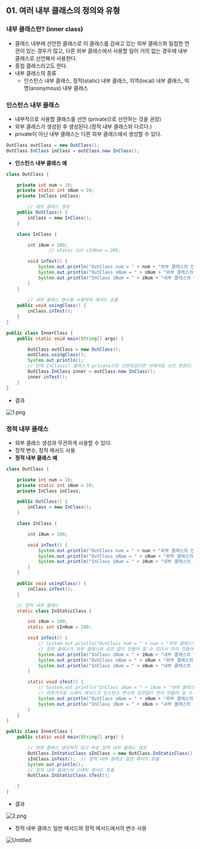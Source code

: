 ## 01. 여러 내부 클래스의 정의와 유형

### 내부 클래스란? (inner class)

- 클래스 내부에 선언한 클래스로 이 클래스를 감싸고 있는 외부 클래스와 밀접한 연관이 있는 경우가 많고, 다른 외부 클래스에서 사용할 일이 거의 없는 경우에 내부 클래스로 선언해서 사용한다.
- 중첩 클래스라고도 한다.
- 내부 클래스의 종류
    - 인스턴스 내부 클래스, 정적(static) 내부 클래스, 지역(local) 내부 클래스, 익명(anonymous) 내부 클래스

### 인스턴스 내부 클래스

- 내부적으로 사용할 클래스를 선언 (private으로 선언하는 것을 권장)
- 외부 클래스가 생성된 후 생성된다.(정적 내부 클래스와 다르다.)
- private이 아닌 내부 클래스는 다른 외부 클래스에서 생성할 수 있다.

```java
OutClass outClass = new OutClass();
OutClass.InClass inClass = outClass.new InClass();
```

- **인스턴스 내부 클래스 예**

```java
class OutClass {

    private int num = 10;
    private static int sNum = 20;
    private InClass inClass;

		// 내부 클래스 생성 
    public OutClass() {
        inClass = new InClass();
    }

    class InClass {

        int iNum = 100;
				// static int sInNum = 200;

        void inTest() {
            System.out.println("OutClass num = " + num + "외부 클래스의 인스턴스 변수");
            System.out.println("OutClass sNum = " + sNum + "외부 클래스의 스태틱 변수");
            System.out.println("InClass iNum = " + iNum + "내부 클래스의 인스턴스 변수");
        }
    }
		
		// 내부 클래스 변수를 사용하여 메서드 호출
    public void usingClass() {
        inClass.inTest();
    }
}

public class InnerClass {
    public static void main(String[] args) {

        OutClass outClass = new OutClass();
        outClass.usingClass();
        System.out.println();
        // 만약 InClass() 클래스가 private으로 선언되었다면 아래처럼 쓰진 못한다.
        OutClass.InClass inner = outClass.new InClass();
        inner.inTest();
    }
}
```

- 결과

![1.png](https://t1.daumcdn.net/cafeattach/1Dzpp/8207b1e3aeb7689218aa27451977dad88146f9cd)

### 정적 내부 클래스

- 외부 클래스 생성과 무관하게 사용할 수 있다.
- 정적 변수, 정적 메서드 사용
- **정적 내부 클래스 예**

```java
class OutClass {

    private int num = 10;
    private static int sNum = 20;
    private InClass inClass;

    public OutClass() {
        inClass = new InClass();
    }

    class InClass {

        int iNum = 100;

        void inTest() {
            System.out.println("OutClass num = " + num + "외부 클래스의 인스턴스 변수");
            System.out.println("OutClass sNum = " + sNum + "외부 클래스의 스태틱 변수");
            System.out.println("InClass iNum = " + iNum + "내부 클래스의 인스턴스 변수");
        }
    }

    public void usingClass() {
        inClass.inTest();
    }

    // 정적 내부 클래스
    static class InStaticClass {

        int iNum = 100;
        static int sInNum = 200;

        void inTest() {
            // System.out.println("OutClass num = " + num + "외부 클래스의 인스턴스 변수");
            // 정적 클래스가 외부 클래스와 상관 없이 만들어 질 수 있어서 미리 만들어질 수 있기 때문에 외부 클래스의 인스턴스 변수는 사용할 수 없다.
            System.out.println("InClass iNum = " + iNum + "내부 클래스의 인스턴스 변수");
            System.out.println("OutClass sNum = " + sNum + "외부 클래스의 스태틱 변수");
            System.out.println("InClass iNum = " + sNum + "내부 클래스의 스태틱 변수");
        }

        static void sTest() {
            // System.out.println("InClass iNum = " + iNum + "내부 클래스의 인스턴스 변수");
            // 마찬가지로 스태딕 메서드가 인스턴스 변수와 상관없이 먼저 만들어 질 수 있기 때문에 사용할 수 없다.
            System.out.println("OutClass sNum = " + sNum + "외부 클래스의 스태틱 변수");
            System.out.println("InClass iNum = " + sNum + "내부 클래스의 스태틱 변수");
        }
    }
}

public class InnerClass {
    public static void main(String[] args) {

        // 외부 클래스 생성하지 않고 바로 정적 내부 클래스 생성
        OutClass.InStaticClass sInClass = new OutClass.InStaticClass();
        sInClass.inTest();  // 정적 내부 클래스 일반 메서드 호출
        System.out.println();
        // 정적 내부 클래스의 스태틱 메서드 호출
        OutClass.InStaticClass.sTest();

    }
}
```

- 결과

![2.png](https://t1.daumcdn.net/cafeattach/1Dzpp/d6346b48fcaf2a266f630501effe3845dc3bdc9d)

- 정적 내부 클래스 일반 메서드와 정적 메서드에서의 변수 사용

![Untitled](https://t1.daumcdn.net/cafeattach/1Dzpp/6c1cee62632841f7b0036a4f2228133b37eeb8e0)